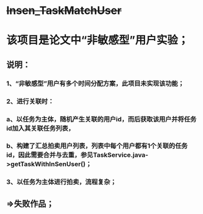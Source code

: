 # ~~Insen_TaskMatchUser~~

# 该项目是论文中“非敏感型”用户实验；

## 说明：
### 1、“非敏感型”用户有多个时间分配方案，此项目未实现该功能；
### 2、进行关联时：
### a、以任务为主体，随机产生关联的用户id，而后获取该用户并将任务id加入其关联任务列表，
### b、构建了汇总拍卖用户列表，列表中每个用户都有1个关联的任务id，因此需要合并与去重，参见TaskService.java->getTaskWithInSenUser()；
### 3、以任务为主体进行拍卖，流程复杂；

## =>失败作品；
